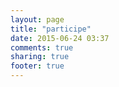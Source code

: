 ```yaml
---
layout: page
title: "participe"
date: 2015-06-24 03:37
comments: true
sharing: true
footer: true
---
```

